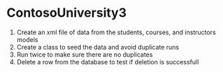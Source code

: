 # ContosoUniversity3

1. Create an xml file of data from the students, courses, and instructors models
2. Create a class to seed the data and avoid duplicate runs
3. Run twice to make sure there are no duplicates
4. Delete a row from the database to test if deletion is successfull
